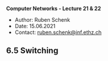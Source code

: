 **Computer Networks - Lecture 21 & 22**

- Author: Ruben Schenk
- Date: 15.06.2021
- Contact: ruben.schenk@inf.ethz.ch

## 6.5 Switching
